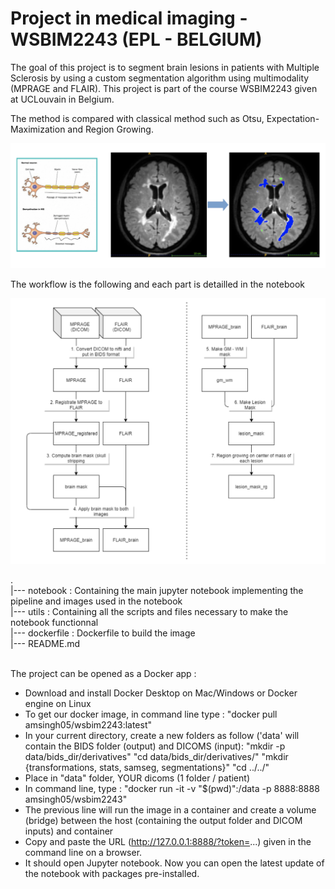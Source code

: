 # Project in medical imaging - WSBIM2243 (EPL - BELGIUM) 
The goal of this project is to segment brain lesions in patients with Multiple Sclerosis by using a custom segmentation algorithm using multimodality (MPRAGE and FLAIR). This project is part of the course WSBIM2243 given at UCLouvain in Belgium. 

The method is compared with classical method such as Otsu, Expectation-Maximization and Region Growing.

<img src="notebook/img/MS.png"/>

The workflow is the following and each part is detailled in the notebook 

<img src="notebook/img/pipeline.png"/>

. <br/>
|--- notebook                 : Containing the main jupyter notebook implementing the pipeline and images used in the notebook <br/>
|--- utils                    : Containing all the scripts and files necessary to make the notebook functionnal <br/>
|--- dockerfile               : Dockerfile to build the image <br/>
|--- README.md <br/>
<br/>


The project can be opened as a Docker app : 

- Download and install Docker Desktop on Mac/Windows or Docker engine on Linux
- To get our docker image, in command line type : "docker pull amsingh05/wsbim2243:latest"
- In your current directory, create a new folders as follow  ('data' will contain the BIDS folder (output) and DICOMS (input): 
   "mkdir -p data/bids_dir/derivatives"
   "cd data/bids_dir/derivatives/"
   "mkdir {transformations, stats, samseg, segmentations}"
   "cd ../../"
- Place in "data" folder, YOUR dicoms (1 folder / patient)
- In command line, type : "docker run -it -v "$(pwd)":/data -p 8888:8888 amsingh05/wsbim2243"
- The previous line will run the image in a container and create a volume (bridge) between the host (containing the output folder and DICOM inputs) and container
- Copy and paste the URL (http://127.0.0.1:8888/?token=...) given in the command line on a browser.
- It should open Jupyter notebook. Now you can open the latest update of the notebook with packages pre-installed.

